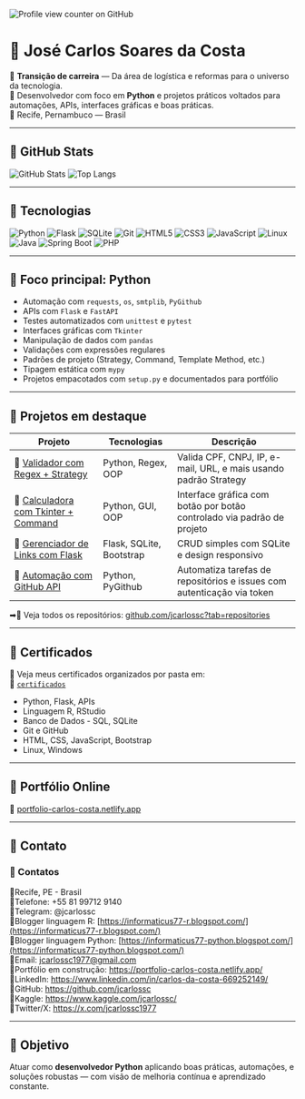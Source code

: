 ![Profile view counter on GitHub](https://komarev.com/ghpvc/?username=jcarlossc)
# 📌 José Carlos Soares da Costa

📌 **Transição de carreira** — Da área de logística e reformas para o universo da tecnologia.  
📌 Desenvolvedor com foco em **Python** e projetos práticos voltados para automações, APIs, interfaces gráficas e boas práticas.  
📌 Recife, Pernambuco — Brasil

---

## 📌 GitHub Stats

![GitHub Stats](https://github-readme-stats.vercel.app/api?username=jcarlossc&show_icons=true&theme=github_dark )
![Top Langs](https://github-readme-stats.vercel.app/api/top-langs/?username=jcarlossc&layout=compact&theme=github_dark )


---

## 📌 Tecnologias

![Python](https://img.shields.io/badge/-Python-3776AB?style=for-the-badge&logo=python&logoColor=white)
![Flask](https://img.shields.io/badge/-Flask-000000?style=for-the-badge&logo=flask)
![SQLite](https://img.shields.io/badge/-SQLite-003B57?style=for-the-badge&logo=sqlite)
![Git](https://img.shields.io/badge/-Git-F05032?style=for-the-badge&logo=git)
![HTML5](https://img.shields.io/badge/-HTML5-E34F26?style=for-the-badge&logo=html5&logoColor=white)
![CSS3](https://img.shields.io/badge/-CSS3-1572B6?style=for-the-badge&logo=css3)
![JavaScript](https://img.shields.io/badge/-JavaScript-F7DF1E?style=for-the-badge&logo=javascript&logoColor=black)
![Linux](https://img.shields.io/badge/-Linux-FCC624?style=for-the-badge&logo=linux&logoColor=black)
![Java](https://img.shields.io/badge/-Java-007396?style=for-the-badge&logo=java&logoColor=white)
![Spring Boot](https://img.shields.io/badge/-SpringBoot-6DB33F?style=for-the-badge&logo=springboot)
![PHP](https://img.shields.io/badge/-PHP-777BB4?style=for-the-badge&logo=php&logoColor=white)

---

## 📌 Foco principal: Python

- Automação com `requests`, `os`, `smtplib`, `PyGithub`
- APIs com `Flask` e `FastAPI`
- Testes automatizados com `unittest` e `pytest`
- Interfaces gráficas com `Tkinter`
- Manipulação de dados com `pandas`
- Validações com expressões regulares
- Padrões de projeto (Strategy, Command, Template Method, etc.)
- Tipagem estática com `mypy`
- Projetos empacotados com `setup.py` e documentados para portfólio

---

## 📌 Projetos em destaque

| Projeto | Tecnologias | Descrição |
|--------|-------------|-----------|
| 📌 [Validador com Regex + Strategy](https://github.com/jcarlossc/validador-strategy-pattern) | Python, Regex, OOP | Valida CPF, CNPJ, IP, e-mail, URL, e mais usando padrão Strategy |
| 📌 [Calculadora com Tkinter + Command](https://github.com/jcarlossc/calculadora-tkinter-command) | Python, GUI, OOP | Interface gráfica com botão por botão controlado via padrão de projeto |
| 📌 [Gerenciador de Links com Flask](https://github.com/jcarlossc/gerenciador-links-flask) | Flask, SQLite, Bootstrap | CRUD simples com SQLite e design responsivo |
| 📌 [Automação com GitHub API](https://github.com/jcarlossc/github-api-automation) | Python, PyGithub | Automatiza tarefas de repositórios e issues com autenticação via token |

➡📌 Veja todos os repositórios: [github.com/jcarlossc?tab=repositories](https://github.com/jcarlossc?tab=repositories)

---

## 📌 Certificados

📌 Veja meus certificados organizados por pasta em:  
📌 [`certificados`](https://github.com/jcarlossc/certificados)

- Python, Flask, APIs
- Linguagem R, RStudio
- Banco de Dados - SQL, SQLite 
- Git e GitHub
- HTML, CSS, JavaScript, Bootstrap
- Linux, Windows

---

## 📌 Portfólio Online

📌 [portfolio-carlos-costa.netlify.app](https://portfolio-carlos-costa.netlify.app/)

---

## 📌 Contato

### 📌 Contatos
📌Recife, PE - Brasil<br>
📌Telefone: +55 81 99712 9140<br>
📌Telegram: @jcarlossc<br>
📌Blogger linguagem R: [https://informaticus77-r.blogspot.com/](https://informaticus77-r.blogspot.com/)<br>
📌Blogger linguagem Python: [https://informaticus77-python.blogspot.com/](https://informaticus77-python.blogspot.com/)<br>
📌Email: jcarlossc1977@gmail.com<br>
📌Portfólio em construção: https://portfolio-carlos-costa.netlify.app/<br>
📌LinkedIn: https://www.linkedin.com/in/carlos-da-costa-669252149/<br>
📌GitHub: https://github.com/jcarlossc<br>
📌Kaggle: https://www.kaggle.com/jcarlossc/  
📌Twitter/X: https://x.com/jcarlossc1977

---

## 📌 Objetivo

Atuar como **desenvolvedor Python** aplicando boas práticas, automações, e soluções robustas — com visão de melhoria contínua e aprendizado constante.



          
          
          
          
          
          
          
          
          
          
          
          
          
          
          
          
          
